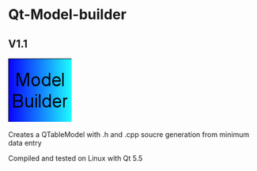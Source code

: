 # Qt-Model-builder
## V1.1

<img src="logo.png">

Creates a QTableModel with .h and .cpp soucre generation from minimum data entry

Compiled and tested on Linux with Qt 5.5


